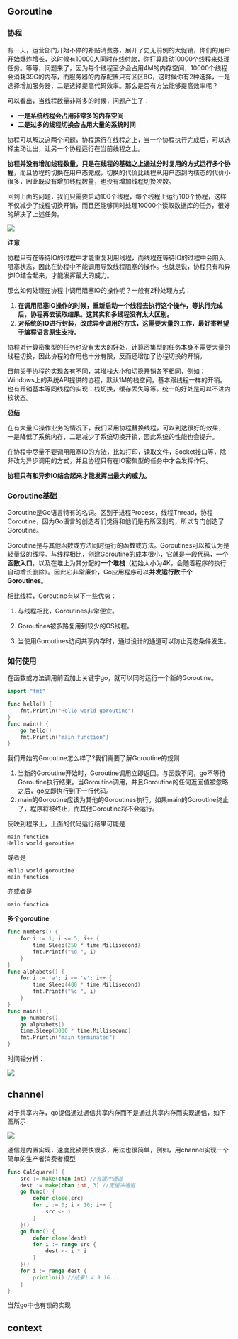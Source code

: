 ## Goroutine

### 协程

有一天，运营部门开始不停的补贴消费券，展开了史无前例的大促销，你们的用户开始爆炸增长，这时候有10000人同时在线付款，你打算启动10000个线程来处理任务。等等，问题来了，因为每个线程至少会占用4M的内存空间，10000个线程会消耗39G的内存，而服务器的内存配置只有区区8G，这时候你有2种选择，一是选择增加服务器，二是选择提高代码效率。那么是否有方法能够提高效率呢？

可以看出，当线程数量非常多的时候，问题产生了：

* **一是系统线程会占用非常多的内存空间**
* **二是过多的线程切换会占用大量的系统时间**

协程可以解决这两个问题，协程运行在线程之上，当一个协程执行完成后，可以选择主动让出，让另一个协程运行在当前线程之上。

**协程并没有增加线程数量，只是在线程的基础之上通过分时复用的方式运行多个协程**，而且协程的切换在用户态完成，切换的代价比线程从用户态到内核态的代价小很多，因此既没有增加线程数量，也没有增加线程切换次数。

回到上面的问题，我们只需要启动100个线程，每个线程上运行100个协程，这样不仅减少了线程切换开销，而且还能够同时处理10000个读取数据库的任务，很好的解决了上述任务。

![](http://pic.netpunk.space/images/2023/01/21/20230121153350.png)

**注意**

协程只有在等待IO的过程中才能重复利用线程，而线程在等待IO的过程中会陷入阻塞状态，因此在协程中不能调用导致线程阻塞的操作。也就是说，协程只有和异步IO结合起来，才能发挥最大的威力。

那么如何处理在协程中调用阻塞IO的操作呢？一般有2种处理方式：

1. **在调用阻塞IO操作的时候，重新启动一个线程去执行这个操作，等执行完成后，协程再去读取结果。这其实和多线程没有太大区别。**
2. **对系统的IO进行封装，改成异步调用的方式，这需要大量的工作，最好寄希望于编程语言原生支持。**

协程对计算密集型的任务也没有太大的好处，计算密集型的任务本身不需要大量的线程切换，因此协程的作用也十分有限，反而还增加了协程切换的开销。

目前关于协程的实现各有不同，其堆栈大小和切换开销各不相同，例如：Windows上的系统API提供的协程，默认1M的栈空间，基本跟线程一样的开销。也有开销基本等同线程的实现：栈切换，缓存丢失等等。统一的好处是可以不进内核状态。

**总结**

在有大量IO操作业务的情况下，我们采用协程替换线程，可以到达很好的效果，一是降低了系统内存，二是减少了系统切换开销，因此系统的性能也会提升。

在协程中尽量不要调用阻塞IO的方法，比如打印，读取文件，Socket接口等，除非改为异步调用的方式，并且协程只有在IO密集型的任务中才会发挥作用。

**协程只有和异步IO结合起来才能发挥出最大的威力。**

### Goroutine基础

Goroutine是Go语言特有的名词。区别于进程Process，线程Thread，协程Coroutine，因为Go语言的创造者们觉得和他们是有所区别的，所以专门创造了Goroutine。

Goroutine是与其他函数或方法同时运行的函数或方法。Goroutines可以被认为是轻量级的线程。与线程相比，创建Goroutine的成本很小，它就是一段代码，一个**函数入口**，以及在堆上为其分配的**一个堆栈**（初始大小为4K，会随着程序的执行自动增长删除）。因此它非常廉价，Go应用程序可以**并发运行数千个Goroutines**。

相比线程，Goroutine有以下一些优势：

1. 与线程相比，Goroutines非常便宜。
2. Goroutines被多路复用到较少的OS线程。

3. 当使用Goroutines访问共享内存时，通过设计的通道可以防止竞态条件发生。

### 如何使用

在函数或方法调用前面加上关键字go，就可以同时运行一个新的Goroutine。

```go
import "fmt"

func hello() {  
    fmt.Println("Hello world goroutine")
}
func main() {
    go hello()
    fmt.Println("main function")
}
```

我们开始的Goroutine怎么样了?我们需要了解Goroutine的规则

1. 当新的Goroutine开始时，Goroutine调用立即返回。与函数不同，go不等待Goroutine执行结束。当Goroutine调用，并且Goroutine的任何返回值被忽略之后，go立即执行到下一行代码。
2. main的Goroutine应该为其他的Goroutines执行。如果main的Goroutine终止了，程序将被终止，而其他Goroutine将不会运行。

反映到程序上，上面的代码运行结果可能是

~~~
main function
Hello world goroutine
~~~

或者是

~~~
Hello world goroutine
main function
~~~

亦或者是

~~~
main function
~~~

**多个goroutine**

```go
func numbers() {  
    for i := 1; i <= 5; i++ {
        time.Sleep(250 * time.Millisecond)
        fmt.Printf("%d ", i)
    }
}
func alphabets() {  
    for i := 'a'; i <= 'e'; i++ {
        time.Sleep(400 * time.Millisecond)
        fmt.Printf("%c ", i)
    }
}
func main() {  
    go numbers()
    go alphabets()
    time.Sleep(3000 * time.Millisecond)
    fmt.Println("main terminated")
}
```

时间轴分析：

![](http://pic.netpunk.space/images/2022/09/22/20220922204309.png)

## channel

对于共享内存，go提倡通过通信共享内存而不是通过共享内存而实现通信，如下图所示

![](http://pic.netpunk.space/images/2023/01/21/20230121155223.png)

通信是内置实现，速度比锁要快很多，用法也很简单，例如，用channel实现一个简单的生产者消费者模型

~~~go
func CalSquare() {
    src := make(chan int) //有缓冲通道
    dest := make(chan int, 3) //无缓冲通道
    go func() {
        defer close(src)
        for i := 0; i < 10; i++ {
            src <- i
        }
    }()
    go func() {
        defer close(dest)
        for i := range src {
            dest <- i * i
        }
    }()
    for i := range dest {
        println(i) //结果1 4 9 16...
    }
}
~~~

当然go中也有锁的实现



## context




